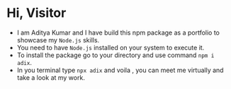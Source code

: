 # Hi, Visitor 

- I am Aditya Kumar and I have build this npm package as a portfolio to showcase my `Node.js` skills.
- You need to have `Node.js` installed on your system to execute it.
- To install the package go to your directory and use command `npm i adix`.
- In you terminal type `npx adix` and voila , you can meet me virtually and take a look at my work.
